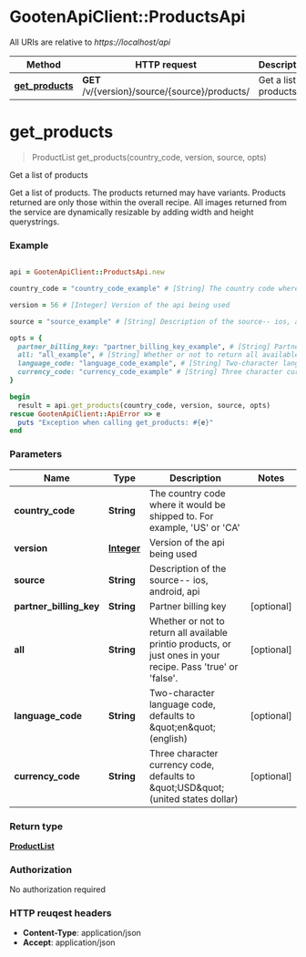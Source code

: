 # GootenApiClient::ProductsApi

All URIs are relative to *https://localhost/api*

Method | HTTP request | Description
------------- | ------------- | -------------
[**get_products**](ProductsApi.md#get_products) | **GET** /v/{version}/source/{source}/products/ | Get a list of products




# **get_products**
> ProductList get_products(country_code, version, source, opts)

Get a list of products

Get a list of products. The products returned may have variants. Products returned are only those within the overall recipe. All images returned from the service are dynamically resizable by adding width and height querystrings.

### Example
```ruby

api = GootenApiClient::ProductsApi.new

country_code = "country_code_example" # [String] The country code where it would be shipped to. For example, 'US' or 'CA'

version = 56 # [Integer] Version of the api being used

source = "source_example" # [String] Description of the source-- ios, android, api

opts = { 
  partner_billing_key: "partner_billing_key_example", # [String] Partner billing key
  all: "all_example", # [String] Whether or not to return all available printio products, or just ones in your recipe. Pass 'true' or 'false'.
  language_code: "language_code_example", # [String] Two-character language code, defaults to \"en\" (english)
  currency_code: "currency_code_example" # [String] Three character currency code, defaults to \"USD\" (united states dollar)
}

begin
  result = api.get_products(country_code, version, source, opts)
rescue GootenApiClient::ApiError => e
  puts "Exception when calling get_products: #{e}"
end
```

### Parameters

Name | Type | Description  | Notes
------------- | ------------- | ------------- | -------------
 **country_code** | **String**| The country code where it would be shipped to. For example, &#39;US&#39; or &#39;CA&#39; | 
 **version** | [**Integer**](.md)| Version of the api being used | 
 **source** | **String**| Description of the source-- ios, android, api | 
 **partner_billing_key** | **String**| Partner billing key | [optional] 
 **all** | **String**| Whether or not to return all available printio products, or just ones in your recipe. Pass &#39;true&#39; or &#39;false&#39;. | [optional] 
 **language_code** | **String**| Two-character language code, defaults to \&quot;en\&quot; (english) | [optional] 
 **currency_code** | **String**| Three character currency code, defaults to \&quot;USD\&quot; (united states dollar) | [optional] 


### Return type

[**ProductList**](ProductList.md)

### Authorization

No authorization required

### HTTP reuqest headers

 - **Content-Type**: application/json
 - **Accept**: application/json





